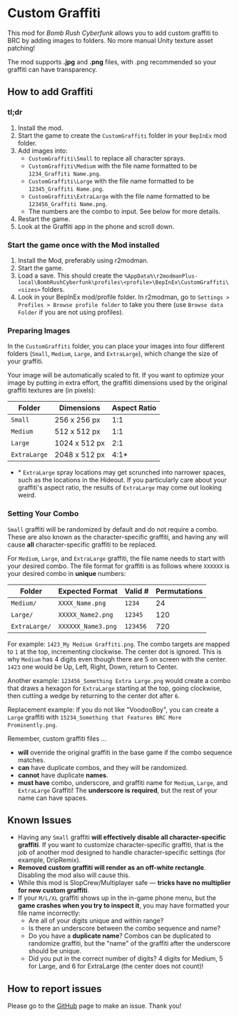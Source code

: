 # Custom Graffiti
This mod for _Bomb Rush Cyberfunk_ allows you to add custom graffiti to BRC by adding images to folders. No more manual Unity texture asset patching!

The mod supports **.jpg** and **.png** files, with .png recommended so your graffiti can have transparency.

## How to add Graffiti

### tl;dr

1.  Install the mod.
2.  Start the game to create the `CustomGraffiti` folder in your `BepInEx` mod folder.
3.  Add images into:
    * `CustomGraffiti\Small` to replace all character sprays.
    * `CustomGraffiti\Medium` with the file name formatted to be `1234_Graffiti Name.png`.
    * `CustomGraffiti\Large` with the file name formatted to be `12345_Graffiti Name.png`.
    * `CustomGraffiti\ExtraLarge` with the file name formatted to be `123456_Graffiti Name.png`.
    * The numbers are the combo to input. See below for more details.
4.  Restart the game.
5.  Look at the Graffiti app in the phone and scroll down.

### Start the game once with the Mod installed

1.  Install the Mod, preferably using r2modman.
2.  Start the game.
3.  Load a save. This should create the `%AppData%\r2modmanPlus-local\BombRushCyberfunk\profiles\<profile>\BepInEx\CustomGraffiti\<sizes>` folders.
4.  Look in your BepInEx mod/profile folder. In r2modman, go to `Settings > Profiles > Browse profile folder` to take you there (use `Browse data Folder` if you are not using profiles).

### Preparing Images

In the `CustomGraffiti` folder, you can place your images into four different folders (`Small`, `Medium`, `Large`, and `ExtraLarge`), which change the size of your graffiti.

Your image will be automatically scaled to fit. If you want to optimize your image by putting in extra effort, the graffiti dimensions used by the original graffiti textures are (in pixels):

| Folder       | Dimensions    | Aspect Ratio |
| ------------ | ------------- | ------------ |
| `Small`      | 256 x 256 px  | 1:1          |  
| `Medium`     | 512 x 512 px  | 1:1          |  
| `Large`      | 1024 x 512 px | 2:1          |  
| `ExtraLarge` | 2048 x 512 px | 4:1*         |  

* \* `ExtraLarge` spray locations may get scrunched into narrower spaces, such as the locations in the Hideout. If you particularly care about your graffiti's aspect ratio, the results of `ExtraLarge` may come out looking weird.

### Setting Your Combo

`Small` graffiti will be randomized by default and do not require a combo. These are also known as the character-specific graffiti, and having any will cause **all** character-specific graffiti to be replaced.

For `Medium`, `Large`, and `ExtraLarge` graffiti, the file name needs to start with your desired combo. The file format for graffiti is as follows where `XXXXXX` is your desired combo in **unique** numbers:

| Folder        | Expected Format    | Valid #  | Permutations |
| ------------- | ------------------ | -------- | ------------ |
| `Medium/`     | `XXXX_Name.png`    | `1234`   | 24           |
| `Large/`      | `XXXXX_Name2.png`  | `12345`  | 120          |
| `ExtraLarge/` | `XXXXXX_Name3.png` | `123456` | 720          |

For example: `1423_My Medium Graffiti.png`. The combo targets are mapped to `1` at the top, incrementing clockwise. The center dot is ignored. This is why `Medium` has 4 digits even though there are 5 on screen with the center. `1423` one would be Up, Left, Right, Down, return to Center.

Another example: `123456_Something Extra Large.png` would create a combo that draws a hexagon for `ExtraLarge` starting at the top, going clockwise, then cutting a wedge by returning to the center dot after `6`.

Replacement example: if you do not like "VoodooBoy", you can create a `Large` graffiti with `15234_Something that Features BRC More Prominently.png`.

Remember, custom graffiti files ...

*  **will** override the original graffiti in the base game if the combo sequence matches.
*  **can** have duplicate combos, and they will be randomized.
*  **cannot** have duplicate **names**.
*  **must have** combo, underscore, and graffiti name for `Medium`, `Large`, and `ExtraLarge` Graffiti! The **underscore is required**, but the rest of your name can have spaces.

## Known Issues

*  Having any `Small` graffiti **will effectively disable all character-specific graffiti**. If you want to customize character-specific graffiti, that is the job of another mod designed to handle character-specific settings (for example, DripRemix).
*  **Removed custom graffiti will render as an off-white rectangle**. Disabling the mod also will cause this.
*  While this mod is SlopCrew/Multiplayer safe — **tricks have no multiplier for new custom graffiti**.
*  If your `M/L/XL` graffiti shows up in the in-game phone menu, but the **game crashes when you try to inspect it**, you may have formatted your file name incorrectly:
   *  Are all of your digits unique and within range?
   *  Is there an underscore between the combo sequence and name?
   *  Do you have a **duplicate name**? Combos can be duplicated to randomize graffiti, but the "name" of the graffiti after the underscore should be unique.
   *  Did you put in the correct number of digits? 4 digits for Medium, 5 for Large, and 6 for ExtraLarge (the center does not count)!

## How to report issues

Please go to the [GitHub](https://github.com/tari-cat/CustomGraffiti) page to make an issue. Thank you!
